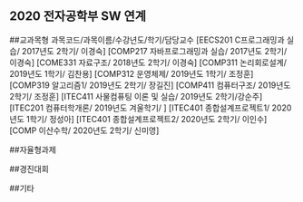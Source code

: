 ## 2020 전자공학부 SW 연계

##교과목형
과목코드/과목이름/수강년도/학기/담당교수
[EECS201 C프로그래밍과 실습/ 2017년도 2학기/ 이경숙]
[COMP217 자바프로그래밍과 실습/ 2017년도 2학기/ 이경숙]
[COME331 자료구조/ 2018년도 2학기/ 이경숙]
[COMP311 논리회로설계/ 2019년도 1학기/ 김찬용]
[COMP312 운영체제/ 2019년도 1학기/ 조정훈]
[COMP319 알고리즘1/ 2019년도 2학기/ 장길진]
[COMP411 컴퓨터구조/ 2019년도 2학기/ 조정훈]
[ITEC411 사물컴퓨팅 이론 및 실습/ 2019년도 2학기/강순주]
[ITEC201 컴퓨터학개론/ 2019년도 겨울학기/ ]
[ITEC401 종합설계프로젝트1/ 2020년도 1학기/ 정성아]
[ITEC401 종합설계프로젝트2/ 2020년도 2학기/ 이인수]
[COMP 이산수학/ 2020년도 2학기/ 신미영]

##자율형과제

##경진대회

##기타
